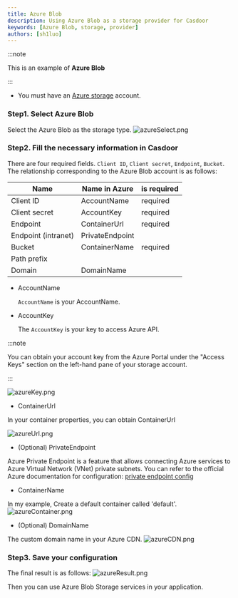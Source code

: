 ```yaml
---
title: Azure Blob
description: Using Azure Blob as a storage provider for Casdoor
keywords: [Azure Blob, storage, provider]
authors: [sh1luo]
---
```


:::note

This is an example of **Azure Blob**

:::

- You must have an [Azure storage](https://docs.microsoft.com/azure/storage/common/storage-account-create?tabs=azure-portal) account.

### Step1. Select Azure Blob

Select the Azure Blob as the storage type. ![azureSelect.png](/img/providers/storage/azureSelect.png)

### Step2. Fill the necessary information in Casdoor

There are four required fields. `Client ID`, `Client secret`, `Endpoint`, `Bucket`. The relationship corresponding to the Azure Blob account is as follows:

| Name                | Name in Azure   | is required |
|---------------------|-----------------|-------------|
| Client ID           | AccountName     | required    |
| Client secret       | AccountKey      | required    |
| Endpoint            | ContainerUrl    | required    |
| Endpoint (intranet) | PrivateEndpoint |             |
| Bucket              | ContainerName   | required    |
| Path prefix         |                 |             |
| Domain              | DomainName      |             |

- AccountName

    `AccountName` is your AccountName.

- AccountKey

    The `AccountKey` is your key to access Azure API.

:::note

You can obtain your account key from the Azure Portal under the "Access Keys" section on the left-hand pane of your storage account.

:::

![azureKey.png](/img/providers/storage/azureKey.png)

- ContainerUrl

In your container properties, you can obtain ContainerUrl

![azureUrl.png](/img/providers/storage/azureUrl.png)

- (Optional) PrivateEndpoint

Azure Private Endpoint is a feature that allows connecting Azure services to Azure Virtual Network (VNet) private subnets. You can refer to the official Azure documentation for configuration: [private endpoint config](https://learn.microsoft.com/zh-cn/azure/private-link/tutorial-private-endpoint-storage-portal)

- ContainerName

In my example, Create a default container called 'default'.
![azureContainer.png](/img/providers/storage/azureContainer.png)

- (Optional) DomainName

The custom domain name in your Azure CDN.
![azureCDN.png](/img/providers/storage/azureCDN.png)

### Step3. Save your configuration

The final result is as follows:
![azureResult.png](/img/providers/storage/azureResult.png)

Then you can use Azure Blob Storage services in your application.
